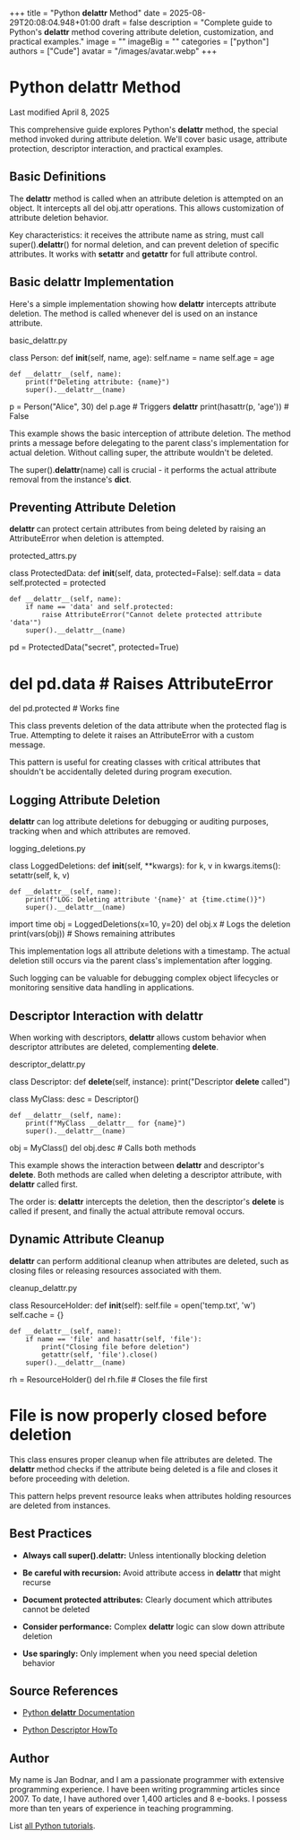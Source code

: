 +++
title = "Python __delattr__ Method"
date = 2025-08-29T20:08:04.948+01:00
draft = false
description = "Complete guide to Python's __delattr__ method covering attribute deletion, customization, and practical examples."
image = ""
imageBig = ""
categories = ["python"]
authors = ["Cude"]
avatar = "/images/avatar.webp"
+++

# Python __delattr__ Method

Last modified April 8, 2025

This comprehensive guide explores Python's __delattr__ method, the
special method invoked during attribute deletion. We'll cover basic usage,
attribute protection, descriptor interaction, and practical examples.

## Basic Definitions

The __delattr__ method is called when an attribute deletion is
attempted on an object. It intercepts all del obj.attr operations.
This allows customization of attribute deletion behavior.

Key characteristics: it receives the attribute name as string, must call
super().__delattr__() for normal deletion, and can prevent
deletion of specific attributes. It works with __setattr__ and
__getattr__ for full attribute control.

## Basic __delattr__ Implementation

Here's a simple implementation showing how __delattr__ intercepts
attribute deletion. The method is called whenever del is used on
an instance attribute.

basic_delattr.py
  

class Person:
    def __init__(self, name, age):
        self.name = name
        self.age = age
    
    def __delattr__(self, name):
        print(f"Deleting attribute: {name}")
        super().__delattr__(name)

p = Person("Alice", 30)
del p.age  # Triggers __delattr__
print(hasattr(p, 'age'))  # False

This example shows the basic interception of attribute deletion. The method
prints a message before delegating to the parent class's implementation for
actual deletion. Without calling super, the attribute wouldn't be deleted.

The super().__delattr__(name) call is crucial - it performs the
actual attribute removal from the instance's __dict__.

## Preventing Attribute Deletion

__delattr__ can protect certain attributes from being deleted by
raising an AttributeError when deletion is attempted.

protected_attrs.py
  

class ProtectedData:
    def __init__(self, data, protected=False):
        self.data = data
        self.protected = protected
    
    def __delattr__(self, name):
        if name == 'data' and self.protected:
            raise AttributeError("Cannot delete protected attribute 'data'")
        super().__delattr__(name)

pd = ProtectedData("secret", protected=True)
# del pd.data  # Raises AttributeError
del pd.protected  # Works fine

This class prevents deletion of the data attribute when the
protected flag is True. Attempting to delete it raises an
AttributeError with a custom message.

This pattern is useful for creating classes with critical attributes that
shouldn't be accidentally deleted during program execution.

## Logging Attribute Deletion

__delattr__ can log attribute deletions for debugging or auditing
purposes, tracking when and which attributes are removed.

logging_deletions.py
  

class LoggedDeletions:
    def __init__(self, **kwargs):
        for k, v in kwargs.items():
            setattr(self, k, v)
    
    def __delattr__(self, name):
        print(f"LOG: Deleting attribute '{name}' at {time.ctime()}")
        super().__delattr__(name)

import time
obj = LoggedDeletions(x=10, y=20)
del obj.x  # Logs the deletion
print(vars(obj))  # Shows remaining attributes

This implementation logs all attribute deletions with a timestamp. The actual
deletion still occurs via the parent class's implementation after logging.

Such logging can be valuable for debugging complex object lifecycles or
monitoring sensitive data handling in applications.

## Descriptor Interaction with __delattr__

When working with descriptors, __delattr__ allows custom behavior
when descriptor attributes are deleted, complementing __delete__.

descriptor_delattr.py
  

class Descriptor:
    def __delete__(self, instance):
        print("Descriptor __delete__ called")

class MyClass:
    desc = Descriptor()
    
    def __delattr__(self, name):
        print(f"MyClass __delattr__ for {name}")
        super().__delattr__(name)

obj = MyClass()
del obj.desc  # Calls both methods

This example shows the interaction between __delattr__ and
descriptor's __delete__. Both methods are called when deleting
a descriptor attribute, with __delattr__ called first.

The order is: __delattr__ intercepts the deletion, then the
descriptor's __delete__ is called if present, and finally the
actual attribute removal occurs.

## Dynamic Attribute Cleanup

__delattr__ can perform additional cleanup when attributes are
deleted, such as closing files or releasing resources associated with them.

cleanup_delattr.py
  

class ResourceHolder:
    def __init__(self):
        self.file = open('temp.txt', 'w')
        self.cache = {}
    
    def __delattr__(self, name):
        if name == 'file' and hasattr(self, 'file'):
            print("Closing file before deletion")
            getattr(self, 'file').close()
        super().__delattr__(name)

rh = ResourceHolder()
del rh.file  # Closes the file first
# File is now properly closed before deletion

This class ensures proper cleanup when file attributes are deleted. The
__delattr__ method checks if the attribute being deleted is a
file and closes it before proceeding with deletion.

This pattern helps prevent resource leaks when attributes holding resources
are deleted from instances.

## Best Practices

- **Always call super().__delattr__:** Unless intentionally blocking deletion

- **Be careful with recursion:** Avoid attribute access in __delattr__ that might recurse

- **Document protected attributes:** Clearly document which attributes cannot be deleted

- **Consider performance:** Complex __delattr__ logic can slow down attribute deletion

- **Use sparingly:** Only implement when you need special deletion behavior

## Source References

- [Python __delattr__ Documentation](https://docs.python.org/3/reference/datamodel.html#object.__delattr__)

- [Python Descriptor HowTo](https://docs.python.org/3/howto/descriptor.html)

## Author

My name is Jan Bodnar, and I am a passionate programmer with extensive
programming experience. I have been writing programming articles since 2007.
To date, I have authored over 1,400 articles and 8 e-books. I possess more
than ten years of experience in teaching programming.

List [all Python tutorials](/python/).